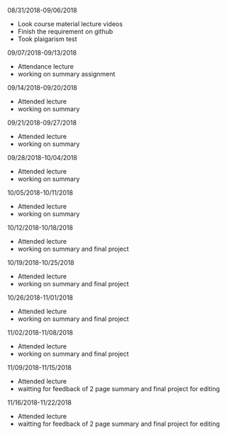 08/31/2018-09/06/2018

+ Look course material lecture videos
+ Finish the requirement on github
+ Took plaigarism test

09/07/2018-09/13/2018
+ Attendance lecture
+ working on summary assignment

09/14/2018-09/20/2018
+ Attended lecture
+ working on summary

09/21/2018-09/27/2018
+ Attended lecture
+ working on summary

09/28/2018-10/04/2018
+ Attended lecture
+ working on summary

10/05/2018-10/11/2018
+ Attended lecture
+ working on summary

10/12/2018-10/18/2018
+ Attended lecture
+ working on summary and final project

10/19/2018-10/25/2018
+ Attended lecture
+ working on summary and final project

10/26/2018-11/01/2018
+ Attended lecture
+ working on summary and final project

11/02/2018-11/08/2018
+ Attended lecture
+ working on summary and final project

11/09/2018-11/15/2018
+ Attended lecture
+ waitting for feedback of 2 page summary and final project for editing

11/16/2018-11/22/2018
+ Attended lecture
+ waitting for feedback of 2 page summary and final project for editing
